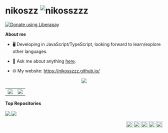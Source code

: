 # nikoszz <img src="https://komarev.com/ghpvc/?username=nikosszzz&style=flat-square" alt="nikosszzz" /><br>
<a href="https://liberapay.com/nikoszz/donate"><img alt="Donate using Liberapay" src="https://liberapay.com/assets/widgets/donate.svg"></a>

**About me**

- 🖥️ Developing in JavaScript/TypeScript, looking forward to learn/explore other languages.

- 💬 Ask me about anything [here](https://github.com/nikosszzz/nikosszzz/issues).

- 🌐 My website: https://nikosszzz.github.io/

<p align="center">
  <a href="https://skillicons.dev">
    <img src="https://skillicons.dev/icons?i=react,electron,nextjs,nodejs,ts,js,kotlin,html,css,linux,github,vscode,git,discord" />
  </a>
</p>

<table>
  <tr>
    <td align="center" style="padding=0;width=50%;">
      <img src="https://github-readme-stats.vercel.app/api?username=nikosszzz&show_icons=true&hide_border=true&hide_title=true&count_private=true&theme=dracula" />
    </td>
    <td align="center" style="padding=0;width=50%;">
      <img src="https://github-readme-stats.vercel.app/api/top-langs/?username=nikosszzz&show_icons=true&layout=compact&hide_border=true&hide_title=true&count_private=true&theme=dracula" />
    </td>
  </tr>
</table>

**Top Repositories**

<a href="https://github.com/nikosszzz/musicbot">
  <img align="center" src="https://github-readme-stats.vercel.app/api/pin/?username=nikosszzz&repo=musicbot&theme=dracula&hide_border=true" />
</a>
<a href="https://github.com/nikosszzz/windows-app">
  <img align="center" src="https://github-readme-stats.vercel.app/api/pin/?username=nikosszzz&repo=windows-app&theme=dracula&hide_border=true" />
</a>

<br />
<br />

<a href="https://twitter.com/nikosszzzz">
  <img align="right" alt="Twitter" width="21px" src="https://skillicons.dev/icons?i=twitter" />
</a>
<a href="https://discord.gg/QFvCUDydvV">
  <img align="right" alt="Infinium - My Discord Bot" width="21px" src="https://cdn.discordapp.com/avatars/812605665143029770/a94a217cc669d51d4eb6781ad46f50ea.webp?size=80" />
</a>
<a href="https://discord.com/users/327065865201909762">
  <img align="right" alt="Discord" width="21px" src="https://skillicons.dev/icons?i=discord" />
</a>
<a href="https://ko-fi.com/nikoszz">
  <img align="right" alt="Ko-fi" width="21px" src="https://uploads-ssl.webflow.com/5c14e387dab576fe667689cf/61e1116779fc0a9bd5bdbcc7_Frame%206.png">
</a>
<a href="https://paypal.me/nikoszz">
  <img align="right" alt="Donate on PayPal" width="21px" src="https://upload.wikimedia.org/wikipedia/commons/thumb/b/b7/PayPal_Logo_Icon_2014.svg/1664px-PayPal_Logo_Icon_2014.svg.png">
</a>
